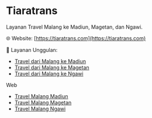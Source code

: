# Tiaratrans

Layanan Travel Malang ke Madiun, Magetan, dan Ngawi.

🌐 Website: [https://tiaratrans.com](https://tiaratrans.com)

📌 Layanan Unggulan:
- [Travel dari Malang ke Madiun](https://tiaratrans.com/travel-malang-madiun/)
- [Travel dari Malang ke Magetan](https://tiaratrans.com/travel-malang-magetan/)
- [Travel dari Malang ke Ngawi](https://tiaratrans.com/travel-malang-ngawi/)

Web
- [Travel Malang Madiun](https://tiaratrans.com)
- [Travel Malang Magetan](https://tiaratrans.com)
- [Travel Malang Ngawi](https://tiaratrans.com)
